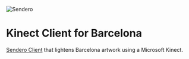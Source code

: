 ![Sendero](http://sendero.uy/images/logo-white.png)

Kinect Client for Barcelona
===========================

[Sendero Client](https://github.com/Sendero-Project/SenderoGenericClient) that lightens Barcelona artwork using a Microsoft Kinect.